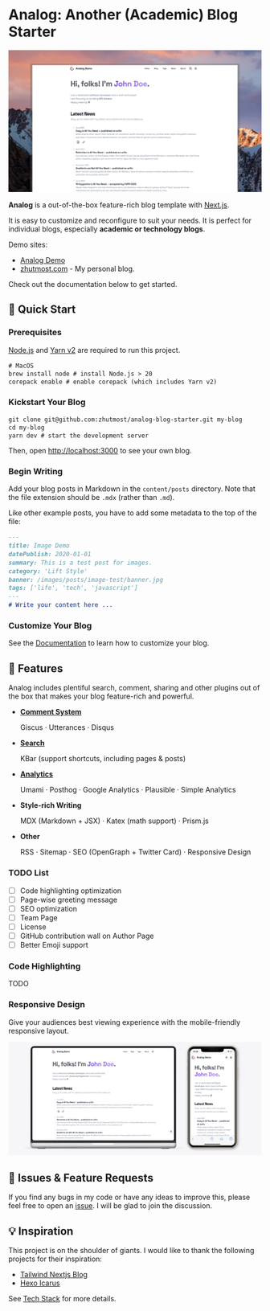# Analog: Another (Academic) Blog Starter

![Analog screenshot](img/cover.png)

**Analog** is a out-of-the-box feature-rich blog template with [Next.js](https://nextjs.org).

It is easy to customize and reconfigure to suit your needs. It is perfect for individual blogs, especially **academic or technology blogs**.

Demo sites:
- [Analog Demo](https://analog-demo.zhutmost.com)
- [zhutmost.com](https://blog.zhutmost.com) - My personal blog.

Check out the documentation below to get started.

## 🚀 Quick Start

### Prerequisites

[Node.js](https://nodejs.org/en) and [Yarn v2](https://yarnpkg.com) are required to run this project.

```shell
# MacOS
brew install node # install Node.js > 20
corepack enable # enable corepack (which includes Yarn v2)
```

### Kickstart Your Blog

```shell
git clone git@github.com:zhutmost/analog-blog-starter.git my-blog
cd my-blog
yarn dev # start the development server
```

Then, open [http://localhost:3000](http://localhost:3000) to see your own blog.

### Begin Writing

Add your blog posts in Markdown in the `content/posts` directory. Note that the file extension should be `.mdx` (rather than `.md`).

Like other example posts, you have to add some metadata to the top of the file:

```markdown
---
title: Image Demo
datePublish: 2020-01-01
summary: This is a test post for images.
category: 'Lift Style'
banner: /images/posts/image-test/banner.jpg
tags: ['life', 'tech', 'javascript']
---
# Write your content here ... 
```

### Customize Your Blog

See the [Documentation](https://analog-demo.zhutmost.com/category/doc) to learn how to customize your blog.

## 🎁 Features

Analog includes plentiful search, comment, sharing and other plugins out of the box that makes your blog feature-rich and powerful.

- [**Comment System**](https://analog-demo.zhutmost.com/posts/docs/comment)
  
  Giscus · Utterances · Disqus
- [**Search**](https://analog-demo.zhutmost.com/posts/docs/search)

  KBar (support shortcuts, including pages & posts)
- [**Analytics**](https://analog-demo.zhutmost.com/posts/docs/analytics)

  Umami · Posthog · Google Analytics · Plausible · Simple Analytics
- **Style-rich Writing**

  MDX (Markdown + JSX) · Katex (math support) · Prism.js
- **Other**

  RSS · Sitemap · SEO (OpenGraph + Twitter Card) · Responsive Design

### TODO List

- [ ] Code highlighting optimization 
- [ ] Page-wise greeting message
- [ ] SEO optimization
- [ ] Team Page
- [ ] License
- [ ] GitHub contribution wall on Author Page
- [ ] Better Emoji support

### Code Highlighting

TODO

### Responsive Design

Give your audiences best viewing experience with the mobile-friendly responsive layout.

![Responsive Design](img/responsive-design.png)

## 🎉 Issues & Feature Requests

If you find any bugs in my code or have any ideas to improve this, please feel free to open an [issue](https://github.com/zhutmost/analog-blog-starter). I will be glad to join the discussion.

## 💡 Inspiration

This project is on the shoulder of giants. I would like to thank the following projects for their inspiration:

- [Tailwind Nextjs Blog](https://github.com/timlrx/tailwind-nextjs-starter-blog)
- [Hexo Icarus](https://github.com/ppoffice/hexo-theme-icarus)

See [Tech Stack](https://analog-demo.zhutmost.com/posts/docs/tech-stack) for more details.
